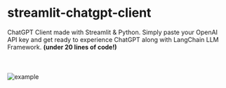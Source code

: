 # streamlit-chatgpt-client
ChatGPT Client made with Streamlit &amp; Python. Simply paste your OpenAI API key and get ready to experience ChatGPT along with LangChain LLM Framework. **(under 20 lines of code!)**
<br />
<br />
<br />
<br />
![example](https://github.com/kartikmehta8/streamlit-chatgpt-client/assets/77505989/9a4f7c05-5a36-4bc9-8216-d7a66c588b9d)
